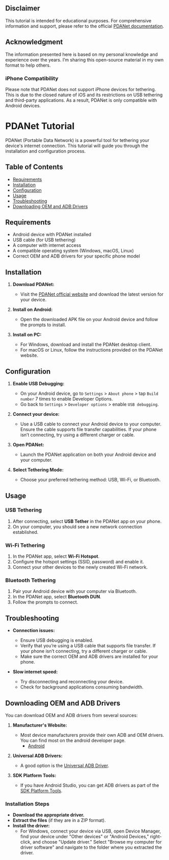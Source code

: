 ## Disclaimer

This tutorial is intended for educational purposes. For comprehensive information and support, please refer to the official [PDANet documentation](https://pdanet.co/).

## Acknowledgment

The information presented here is based on my personal knowledge and experience over the years. I’m sharing this open-source material in my own format to help others.

### iPhone Compatibility

Please note that PDANet does not support iPhone devices for tethering. This is due to the closed nature of iOS and its restrictions on USB tethering and third-party applications. As a result, PDANet is only compatible with Android devices.

# PDANet Tutorial

PDANet (Portable Data Network) is a powerful tool for tethering your device's internet connection. This tutorial will guide you through the installation and configuration process.

## Table of Contents

- [Requirements](#requirements)
- [Installation](#installation)
- [Configuration](#configuration)
- [Usage](#usage)
- [Troubleshooting](#troubleshooting)
- [Downloading OEM and ADB Drivers](#downloading-oem-and-adb-drivers)

## Requirements

- Android device with PDANet installed
- USB cable (for USB tethering)
- A computer with internet access
- A compatible operating system (Windows, macOS, Linux)
- Correct OEM and ADB drivers for your specific phone model

## Installation

1. **Download PDANet:**
   - Visit the [PDANet official website](https://pdanet.co/) and download the latest version for your device.

2. **Install on Android:**
   - Open the downloaded APK file on your Android device and follow the prompts to install.

3. **Install on PC:**
   - For Windows, download and install the PDANet desktop client.
   - For macOS or Linux, follow the instructions provided on the PDANet website.

## Configuration

1. **Enable USB Debugging:**
   - On your Android device, go to `Settings` > `About phone` > tap `Build number` 7 times to enable Developer Options.
   - Go back to `Settings` > `Developer options` > enable `USB debugging`.

2. **Connect your device:**
   - Use a USB cable to connect your Android device to your computer. Ensure the cable supports file transfer capabilities. If your phone isn’t connecting, try using a different charger or cable.

3. **Open PDANet:**
   - Launch the PDANet application on both your Android device and your computer.

4. **Select Tethering Mode:**
   - Choose your preferred tethering method: USB, Wi-Fi, or Bluetooth.

## Usage

### USB Tethering

1. After connecting, select **USB Tether** in the PDANet app on your phone.
2. On your computer, you should see a new network connection established.

### Wi-Fi Tethering

1. In the PDANet app, select **Wi-Fi Hotspot**.
2. Configure the hotspot settings (SSID, password) and enable it.
3. Connect your other devices to the newly created Wi-Fi network.

### Bluetooth Tethering

1. Pair your Android device with your computer via Bluetooth.
2. In the PDANet app, select **Bluetooth DUN**.
3. Follow the prompts to connect.

## Troubleshooting

- **Connection issues:**
  - Ensure USB debugging is enabled.
  - Verify that you’re using a USB cable that supports file transfer. If your phone isn’t connecting, try a different charger or cable.
  - Make sure the correct OEM and ADB drivers are installed for your phone.

- **Slow internet speed:**
  - Try disconnecting and reconnecting your device.
  - Check for background applications consuming bandwidth.

## Downloading OEM and ADB Drivers

You can download OEM and ADB drivers from several sources:

1. **Manufacturer's Website:**
   - Most device manufacturers provide their own ADB and OEM drivers. You can find most on the android developer page.
     - [Android](https://developer.android.com/studio/run/oem-usb)

2. **Universal ADB Drivers:**
   - A good option is the [Universal ADB Driver](https://adbdriver.com/).

3. **SDK Platform Tools:**
   - If you have Android Studio, you can get ADB drivers as part of the [SDK Platform Tools](https://developer.android.com/studio/releases/platform-tools).

### Installation Steps
- **Download the appropriate driver.**
- **Extract the files** (if they are in a ZIP format).
- **Install the driver:**
  - For Windows, connect your device via USB, open Device Manager, find your device under "Other devices" or "Android Devices," right-click, and choose "Update driver." Select "Browse my computer for driver software" and navigate to the folder where you extracted the driver.
